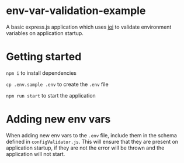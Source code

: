 # env-var-validation-example

A basic express.js application which uses [joi](https://www.npmjs.com/package/joi) to validate environment variables on application startup. 

# Getting started

`npm i` to install dependencies 

`cp .env.sample .env` to create the `.env` file

`npm run start` to start the application

# Adding new env vars

When adding new env vars to the `.env` file, include them in the schema defined in `configValidator.js`. This will ensure that they are present on application startup, if they are not the error will be thrown and the application will not start.
